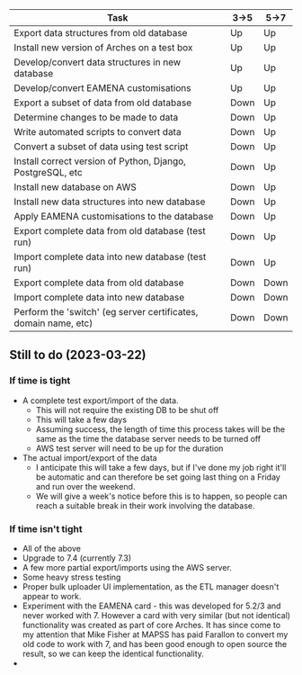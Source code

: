 | Task | 3->5 | 5->7 |
|------|-------|-------|
| Export data structures from old database  | Up | Up |
| Install new version of Arches on a test box  | Up | Up |
| Develop/convert data structures in new database  | Up | Up |
| Develop/convert EAMENA customisations  | Up | Up |
| Export a subset of data from old database  | Down | Up |
| Determine changes to be made to data  | Down | Up |
| Write automated scripts to convert data  | Down | Up |
| Convert a subset of data using test script  | Down | Up |
| Install correct version of Python, Django, PostgreSQL, etc | Down | Up |
| Install new database on AWS   | Down | Up |
| Install new data structures into new database  | Down | Up |
| Apply EAMENA customisations to the database  | Down | Up |
| Export complete data from old database (test run) | Down | Up |
| Import complete data into new database (test run) | Down | Up |
| Export complete data from old database   | Down | Down |
| Import complete data into new database   | Down | Down |
| Perform the 'switch' (eg server certificates, domain name, etc)   | Down | Down |


## Still to do (2023-03-22)

### If time is tight
* A complete test export/import of the data.
	* This will not require the existing DB to be shut off
	* This will take a few days
	* Assuming success, the length of time this process takes will be the same as the time the database server needs to be turned off
	* AWS test server will need to be up for the duration
* The actual import/export of the data
	* I anticipate this will take a few days, but if I've done my job right it'll be automatic and can therefore be set going last thing on a Friday and run over the weekend.
	* We will give a week's notice before this is to happen, so people can reach a suitable break in their work involving the database.

### If time isn't tight
* All of the above
* Upgrade to 7.4 (currently 7.3)
* A few more partial export/imports using the AWS server.
* Some heavy stress testing
* Proper bulk uploader UI implementation, as the ETL manager doesn't appear to work.
* Experiment with the EAMENA card - this was developed for 5.2/3 and never worked with 7. However a card with very similar (but not identical) functionality was created as part of core Arches. It has since come to my attention that Mike Fisher at MAPSS has paid Farallon to convert my old code to work with 7, and has been good enough to open source the result, so we can keep the identical functionality.
* 

